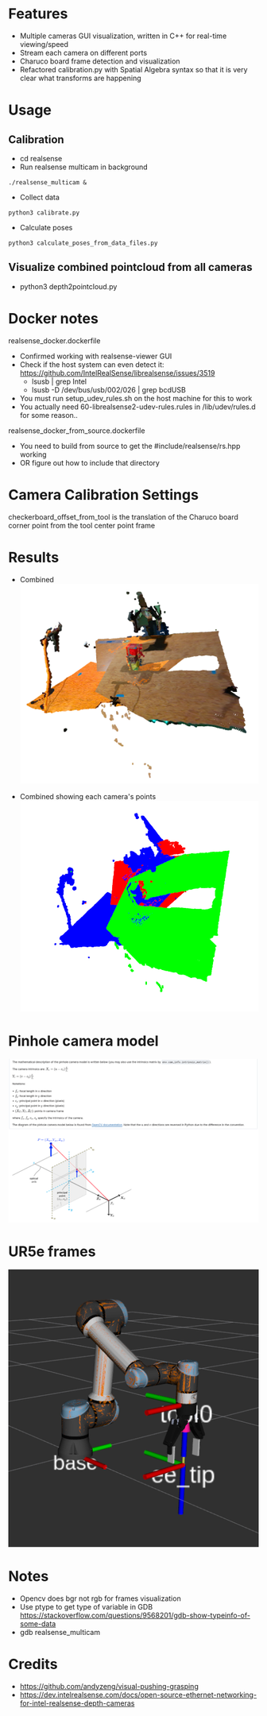 # Features
- Multiple cameras GUI visualization, written in C++ for real-time viewing/speed
- Stream each camera on different ports
- Charuco board frame detection and visualization
- Refactored calibration.py with Spatial Algebra syntax so that it is very clear what transforms are happening


# Usage
## Calibration
- cd realsense
- Run realsense multicam in background

```
./realsense_multicam &
```

- Collect data

```
python3 calibrate.py
```

- Calculate poses

```
python3 calculate_poses_from_data_files.py
```

## Visualize combined pointcloud from all cameras
- python3 depth2pointcloud.py

# Docker notes
realsense_docker.dockerfile

- Confirmed working with realsense-viewer GUI
- Check if the host system can even detect it: https://github.com/IntelRealSense/librealsense/issues/3519
  - lsusb | grep Intel
  - lsusb -D /dev/bus/usb/002/026 | grep bcdUSB
- You must run setup_udev_rules.sh on the host machine for this to work
- You actually need 60-librealsense2-udev-rules.rules in /lib/udev/rules.d for some reason..


realsense_docker_from_source.dockerfile
- You need to build from source to get the #include/realsense/rs.hpp working
- OR figure out how to include that directory


# Camera Calibration Settings
checkerboard_offset_from_tool is the translation of the Charuco board corner point from the tool center point frame

# Results
- Combined
![combined](images/combined_cams.png)

- Combined showing each camera's points
![combined_color](images/combined_cams_color.png)

# Pinhole camera model
![pinhole](images/pinhole.png)

# UR5e frames
![ur5_frames](images/ur5_frames.png)

# Notes
- Opencv does bgr not rgb for frames visualization
- Use ptype to get type of variable in GDB https://stackoverflow.com/questions/9568201/gdb-show-typeinfo-of-some-data
- gdb realsense_multicam

# Credits
- https://github.com/andyzeng/visual-pushing-grasping
- https://dev.intelrealsense.com/docs/open-source-ethernet-networking-for-intel-realsense-depth-cameras
